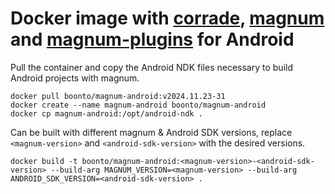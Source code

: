 # Docker image with [corrade](https://github.com/mosra/corrade), [magnum](https://github.com/mosra/magnum) and [magnum-plugins](https://github.com/mosra/magnum-plugins) for Android

Pull the container and copy the Android NDK files necessary to build Android projects with magnum.
```
docker pull boonto/magnum-android:v2024.11.23-31
docker create --name magnum-android boonto/magnum-android
docker cp magnum-android:/opt/android-ndk .
```

Can be built with different magnum & Android SDK versions, replace `<magnum-version>` and `<android-sdk-version>` with the desired versions.
```
docker build -t boonto/magnum-android:<magnum-version>-<android-sdk-version> --build-arg MAGNUM_VERSION=<magnum-version> --build-arg ANDROID_SDK_VERSION=<android-sdk-version> .
```
